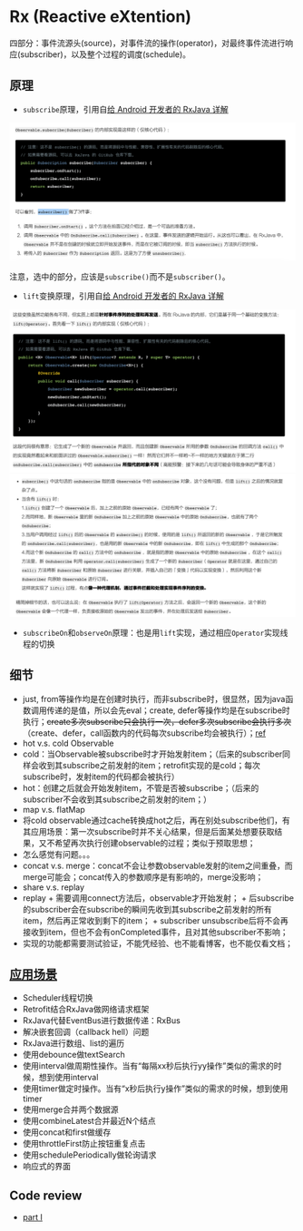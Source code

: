 # Rx (Reactive eXtention)

四部分：事件流源头(source)，对事件流的操作(operator)，对最终事件流进行响应(subscriber)，以及整个过程的调度(schedule)。

## 原理
+  `subscribe`原理，引用自[给 Android 开发者的 RxJava 详解](http://gank.io/post/560e15be2dca930e00da1083#toc_10)

![rx_subscribe.png](../assets/rx_subscribe.png)

注意，选中的部分，应该是`subscribe()`而不是`subscriber()`。

+  `lift`变换原理，引用自[给 Android 开发者的 RxJava 详解](http://gank.io/post/560e15be2dca930e00da1083#toc_19)

![rx_lift.png](../assets/rx_lift.png)
![rx_lift_2.png](../assets/rx_lift_2.png)

+  `subscribeOn`和`observeOn`原理：也是用`lift`实现，通过相应`Operator`实现线程的切换

## 细节
+  just, from等操作均是在创建时执行，而非subscribe时，很显然，因为java函数调用传递的是值，所以会先eval；create, defer等操作均是在subscribe时执行；~~create多次subscribe只会执行一次，defer多次subscribe会执行多次~~（create、defer，call函数内的代码每次subscribe均会被执行）；[ref](https://github.com/Piasy/TestUnderstandRx/blob/242821254f/app%2Fsrc%2Ftest%2Fjava%2Fcom%2Fgithub%2Fpiasy%2Ftestunderstand%2Frx%2FHotColdObservableTest.java#L110)
+  hot v.s. cold Observable
  +  cold：当Observable被subscribe时才开始发射item；（后来的subscriber同样会收到其subscribe之前发射的item；retrofit实现的是cold；每次subscribe时，发射item的代码都会被执行）
  +  hot：创建之后就会开始发射item，不管是否被subscribe；（后来的subscriber不会收到其subscribe之前发射的item；）
+  map v.s. flatMap
+  将cold observable通过cache转换成hot之后，再在别处subscribe他们，有其应用场景：第一次subscribe时并不关心结果，但是后面某处想要获取结果，又不希望再次执行创建observable的过程；类似于预取思想；
+  怎么感觉有问题。。。
+  concat v.s. merge：concat不会让参数observable发射的item之间重叠，而merge可能会；concat传入的参数顺序是有影响的，merge没影响；
+  share v.s. replay
  +  replay
    +  需要调用connect方法后，observable才开始发射；
    +  后subscribe的subscriber会在subscribe的瞬间先收到其subscribe之前发射的所有item，然后再正常收到剩下的item；
    +  subscriber unsubscribe后将不会再接收到item，但也不会有onCompleted事件，且对其他subscriber不影响；
  +  实现的功能都需要测试验证，不能凭经验、也不能看博客，也不能仅看文档；

## [应用场景](http://blog.csdn.net/theone10211024/article/details/50435325)
+  Scheduler线程切换
+  Retrofit结合RxJava做网络请求框架
+  RxJava代替EventBus进行数据传递：RxBus
+  解决嵌套回调（callback hell）问题
+  RxJava进行数组、list的遍历
+  使用debounce做textSearch
+  使用interval做周期性操作。当有“每隔xx秒后执行yy操作”类似的需求的时候，想到使用interval
+  使用timer做定时操作。当有“x秒后执行y操作”类似的需求的时候，想到使用timer
+  使用merge合并两个数据源
+  使用combineLatest合并最近N个结点
+  使用concat和first做缓存
+  使用throttleFirst防止按钮重复点击
+  使用schedulePeriodically做轮询请求
+  响应式的界面

## Code review
+  [part I](http://artemzin.com/blog/rxjava-code-review-part-1)